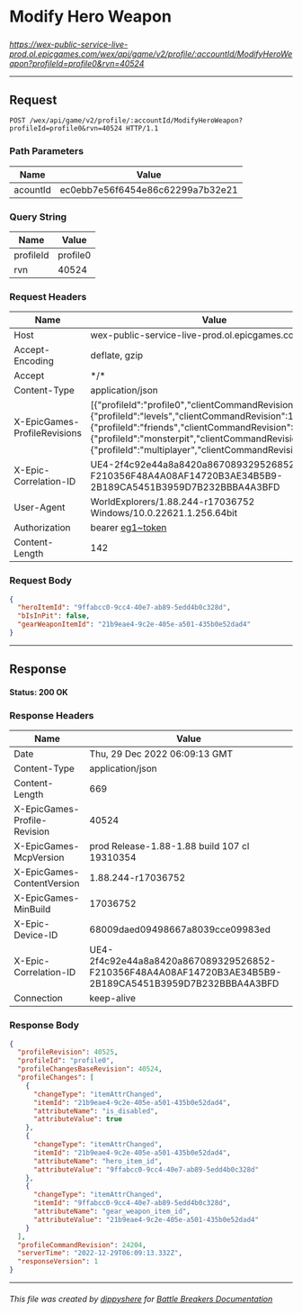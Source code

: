 # Modify Hero Weapon

#####

*https://wex-public-service-live-prod.ol.epicgames.com/wex/api/game/v2/profile/:accountId/ModifyHeroWeapon?profileId=profile0&rvn=40524*

___

## Request

```http
POST /wex/api/game/v2/profile/:accountId/ModifyHeroWeapon?profileId=profile0&rvn=40524 HTTP/1.1
```

### Path Parameters

| Name     | Value                             |
|----------|-----------------------------------|
| acountId | ec0ebb7e56f6454e86c62299a7b32e21  |

### Query String

| Name      | Value    |
|-----------|----------|
| profileId | profile0 |
| rvn       | 40524    |

### Request Headers

| Name                         | Value                                                                                                                                                                                                                                                                              |
|------------------------------|------------------------------------------------------------------------------------------------------------------------------------------------------------------------------------------------------------------------------------------------------------------------------------|
| Host                         | wex-public-service-live-prod.ol.epicgames.com                                                                                                                                                                                                                                      |
| Accept-Encoding              | deflate, gzip                                                                                                                                                                                                                                                                      |
| Accept                       | \*/\*                                                                                                                                                                                                                                                                              |
| Content-Type                 | application/json                                                                                                                                                                                                                                                                   |
| X-EpicGames-ProfileRevisions | [{"profileId":"profile0","clientCommandRevision":24203},{"profileId":"levels","clientCommandRevision":14486},{"profileId":"friends","clientCommandRevision":8264},{"profileId":"monsterpit","clientCommandRevision":1081},{"profileId":"multiplayer","clientCommandRevision":900}] |
| X-Epic-Correlation-ID        | UE4-2f4c92e44a8a8420a867089329526852-F210356F48A4A08AF14720B3AE34B5B9-2B189CA5451B3959D7B232BBBA4A3BFD                                                                                                                                                                             |
| User-Agent                   | WorldExplorers/1.88.244-r17036752 Windows/10.0.22621.1.256.64bit                                                                                                                                                                                                                   |
| Authorization                | bearer [eg1~token](https://github.com/dippyshere/battle-breakers-documentation/blob/master/docs/common/tokens/eg1.md)                                                                                                                                                              |
| Content-Length               | 142                                                                                                                                                                                                                                                                                |

### Request Body

```json
{
  "heroItemId": "9ffabcc0-9cc4-40e7-ab89-5edd4b0c328d",
  "bIsInPit": false,
  "gearWeaponItemId": "21b9eae4-9c2e-405e-a501-435b0e52dad4"
}
```

___

## Response

#### Status: 200 OK

### Response Headers

| Name                         | Value                                                                                                  |
|------------------------------|--------------------------------------------------------------------------------------------------------|
| Date                         | Thu, 29 Dec 2022 06:09:13 GMT                                                                          |
| Content-Type                 | application/json                                                                                       |
| Content-Length               | 669                                                                                                    |
| X-EpicGames-Profile-Revision | 40524                                                                                                  |
| X-EpicGames-McpVersion       | prod Release-1.88-1.88 build 107 cl 19310354                                                           |
| X-EpicGames-ContentVersion   | 1.88.244-r17036752                                                                                     |
| X-EpicGames-MinBuild         | 17036752                                                                                               |
| X-Epic-Device-ID             | 68009daed09498667a8039cce09983ed                                                                       |
| X-Epic-Correlation-ID        | UE4-2f4c92e44a8a8420a867089329526852-F210356F48A4A08AF14720B3AE34B5B9-2B189CA5451B3959D7B232BBBA4A3BFD |
| Connection                   | keep-alive                                                                                             |

### Response Body

```json
{
  "profileRevision": 40525,
  "profileId": "profile0",
  "profileChangesBaseRevision": 40524,
  "profileChanges": [
    {
      "changeType": "itemAttrChanged",
      "itemId": "21b9eae4-9c2e-405e-a501-435b0e52dad4",
      "attributeName": "is_disabled",
      "attributeValue": true
    },
    {
      "changeType": "itemAttrChanged",
      "itemId": "21b9eae4-9c2e-405e-a501-435b0e52dad4",
      "attributeName": "hero_item_id",
      "attributeValue": "9ffabcc0-9cc4-40e7-ab89-5edd4b0c328d"
    },
    {
      "changeType": "itemAttrChanged",
      "itemId": "9ffabcc0-9cc4-40e7-ab89-5edd4b0c328d",
      "attributeName": "gear_weapon_item_id",
      "attributeValue": "21b9eae4-9c2e-405e-a501-435b0e52dad4"
    }
  ],
  "profileCommandRevision": 24204,
  "serverTime": "2022-12-29T06:09:13.332Z",
  "responseVersion": 1
}
```

___

###### This file was created by [dippyshere](https://github.com/dippyshere) for [Battle Breakers Documentation](https://github.com/dippyshere/battle-breakers-documentation)
